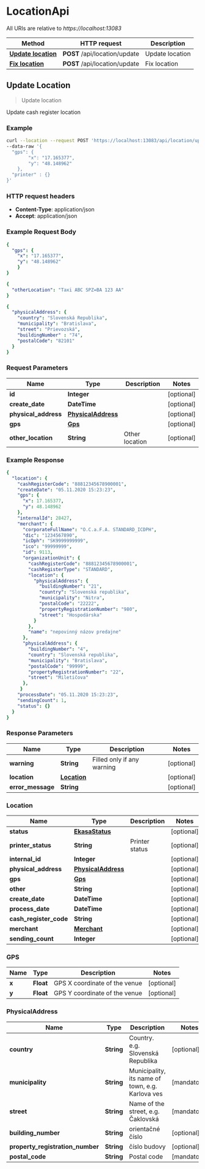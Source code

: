 # LocationApi

All URIs are relative to *https://localhost:13083*

Method | HTTP request | Description
------------- | ------------- | -------------
[**Update location**](LocationApiUpdate.md#UpdateLocation) | **POST** /api/location/update | Update location
[**Fix location**](LocationApiFix.md#FixLocation) | **POST** /api/location/update | Fix location

## Update Location

> Update location

Update cash register location

### Example

```bash
curl --location --request POST 'https://localhost:13083/api/location/update' \
--data-raw '{
  "gps": {
		"x": "17.165377",
		"y": "48.148962"
	},
  "printer" : {}
}'
```

### HTTP request headers

- **Content-Type**: application/json
- **Accept**: application/json

### Example Request Body

```yaml
{
  "gps": {
    "x": "17.165377",
    "y": "48.148962"
	}
}
```

```yaml
{
  "otherLocation": "Taxi ABC SPZ=BA 123 AA"
}
```

```yaml
{
  "physicalAddress": {
    "country": "Slovenská Republika",
    "municipality": "Bratislava",
    "street": "Prievozská",
    "buildingNumber" : "74",
    "postalCode": "82101"
  }
}
```

### Request Parameters

Name | Type | Description | Notes
------------ | ------------- | ------------- | -------------
**id** | **Integer** |  | [optional] 
**create_date** | **DateTime** |  | [optional] 
**physical_address** | [**PhysicalAddress**](LocationApiUpdate.md#PhysicalAddress) |  | [optional] 
**gps** | [**Gps**](LocationApiUpdate.md#Gps) |  | [optional] 
**other_location** | **String** | Other location | [optional] 

### Example Response

```yaml
{
  "location": {
    "cashRegisterCode": "88812345678900001",
    "createDate": "05.11.2020 15:23:23",
    "gps": {
      "x": 17.165377,
      "y": 48.148962
    },
    "internalId": 28427,
    "merchant": {
      "corporateFullName": "O.C.a.F.A. STANDARD_ICDPH",
      "dic": "1234567890",
      "icDph": "SK9999999999",
      "ico": "99999999",
      "id": 9113,
      "organizationUnit": {
        "cashRegisterCode": "88812345678900001",
        "cashRegisterType": "STANDARD",
        "location": {
          "physicalAddress": {
            "buildingNumber": "21",
            "country": "Slovenská republika",
            "municipality": "Nitra",
            "postalCode": "22222",
            "propertyRegistrationNumber": "980",
            "street": "Hospodárska"
          }
        },
        "name": "nepovinný názov predajne"
      },
      "physicalAddress": {
        "buildingNumber": "4",
        "country": "Slovenská republika",
        "municipality": "Bratislava",
        "postalCode": "99999",
        "propertyRegistrationNumber": "22",
        "street": "Miletičova"
      },
     }
    "processDate": "05.11.2020 15:23:23",
    "sendingCount": 1,
    "status": {}
  }
}
```

### Response Parameters

Name | Type | Description | Notes
------------ | ------------- | ------------- | -------------
**warning** | **String** | Filled only if any warning | [optional] 
**location** | [**Location**](LocationApiUpdate.md#Location) |  | [optional] 
**error_message** | **String** |  | [optional] 

### Location

Name | Type | Description | Notes
------------ | ------------- | ------------- | -------------
**status** | [**EkasaStatus**](EkasaStatus.md) |  | [optional] 
**printer_status** | **String** | Printer status | [optional] 
**internal_id** | **Integer** |  | [optional] 
**physical_address** | [**PhysicalAddress**](LocationApiFix.md#PhysicalAddress) |  | [optional] 
**gps** | [**Gps**](LocationApiFix.md#Gps) |  | [optional] 
**other** | **String** |  | [optional] 
**create_date** | **DateTime** |  | [optional] 
**process_date** | **DateTime** |  | [optional] 
**cash_register_code** | **String** |  | [optional] 
**merchant** | [**Merchant**](MerchantApiGet.md#Merchant) |  | [optional] 
**sending_count** | **Integer** |  | [optional] 

### GPS

Name | Type | Description | Notes
------------ | ------------- | ------------- | -------------
**x** | **Float** | GPS X coordinate of the venue | [optional] 
**y** | **Float** | GPS Y coordinate of the venue | [optional] 

### PhysicalAddress

Name | Type | Description | Notes
------------ | ------------- | ------------- | -------------
**country** | **String** | Country. e.g. Slovenská Republika | [optional] 
**municipality** | **String** | Municipality, its name of town, e.g. Karlova ves | [mandatory] 
**street** | **String** | Name of the street, e.g. Čaklovská | [mandatory] 
**building_number** | **String** | orientačné číslo | [optional] 
**property_registration_number** | **String** | číslo budovy | [optional] 
**postal_code** | **String** | Postal code | [mandatory] 